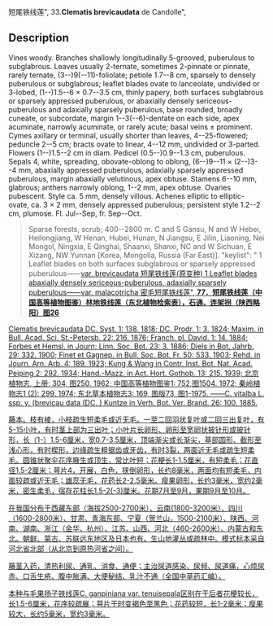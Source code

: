 短尾铁线莲",
33.**Clematis brevicaudata** de Candolle",

## Description
Vines woody. Branches shallowly longitudinally 5-grooved, puberulous to subglabrous. Leaves usually 2-ternate, sometimes 2-pinnate or pinnate, rarely ternate, (3--)9(--11)-foliolate; petiole 1.7--8 cm, sparsely to densely puberulous or subglabrous; leaflet blades ovate to lanceolate, undivided or 3-lobed, (1--)1.5--6 × 0.7--3.5 cm, thinly papery, both surfaces subglabrous or sparsely appressed puberulous, or abaxially densely sericeous-puberulous and adaxially sparsely puberulous, base rounded, broadly cuneate, or subcordate, margin 1--3(--6)-dentate on each side, apex acuminate, narrowly acuminate, or rarely acute; basal veins ± prominent. Cymes axillary or terminal, usually shorter than leaves, 4--25-flowered; peduncle 2--5 cm; bracts ovate to linear, 4--12 mm, undivided or 3-parted. Flowers (1--)1.5--2 cm in diam. Pedicel (0.5--)0.9--1.3 cm, puberulous. Sepals 4, white, spreading, obovate-oblong to oblong, (6--)9--11 × (2--)3--4 mm, abaxially appressed puberulous, adaxially sparsely appressed puberulous, margin abaxially velutinous, apex obtuse. Stamens 6--10 mm, glabrous; anthers narrowly oblong, 1--2 mm, apex obtuse. Ovaries pubescent. Style ca. 5 mm, densely villous. Achenes elliptic to elliptic-ovate, ca. 3 × 2 mm, densely appressed puberulous; persistent style 1.2--2 cm, plumose. Fl. Jul--Sep, fr. Sep--Oct.

> Sparse forests, scrub; 400--2800 m. C and S Gansu, N and W Hebei, Heilongjiang, W Henan, Hubei, Hunan, N Jiangsu, E Jilin, Liaoning, Nei Mongol, Ningxia, E Qinghai, Shaanxi, Shanxi, NC and W Sichuan, E Xizang, NW Yunnan [Korea, Mongolia, Russia (Far East)].
  "keylist": "
1 Leaflet blades on both surfaces subglabrous or sparsely appressed puberulous——<a href='/info/Clematis brevicaudata var. brevicaudata?t=foc'>var. brevicaudata 短尾铁线莲(原变种)
1 Leaflet blades abaxially densely sericeous-puberulous, adaxially sparsely puberulous——<a href='/info/Clematis brevicaudata var. malacotricha?t=foc'>var. malacotricha 密毛短尾铁线莲",
**77．短尾铁线莲（中国高等植物图鉴）林地铁线莲（东北植物检索表），石通、连架拐（陕西略阳）图26**

Clematis brevicaudata DC. Syst. 1: 138. 1818; DC. Prodr. 1: 3. 1824; Maxim. in Bull. Acad. Sci. St.-Petersb. 22: 216. 1876; Franch. pl. David. 1: 14. 1884; Forbes et Hemsl. in Journ; Linn. Soc. Bot. 23: 3. 1886; Diels in Bot. Jahrb. 29: 332. 1900; Finet et Gagnep. in Bull. Soc. Bot. Fr. 50: 533. 1903; Rehd. in Journ. Arn. Arb. 4: 189. 1923; Kung & Wang in Contr. Inst. Bot. Nat. Acad. Peiping 2: 292. 1934; Hand.-Mazz. in Act. Hort. Gothob. 13: 215. 1939; 北京植物志, 上册: 304, 图250. 1962; 中国高等植物图鉴1: 752,图1504. 1972; 秦岭植物志1 (2): 299. 1974; 东北草本植物志3: 169, 图版73, 图1-1975. ——C. vitalba L. ssp. у. (brevicau data (DC. ) Kuntze in Verh. Bot. Ver. Brand. 26: 100. 1885.

藤本。枝有棱，小枝疏生短柔毛或近无毛。一至二回羽状复叶或二回三出复叶，有5-15小叶，有时茎上部为三出叶；小叶片长卵形、卵形至宽卵状披针形或披针形，长（1-）1.5-6厘米，宽0.7-3.5厘米，顶端渐尖或长渐尖，基部圆形、截形至浅心形，有时楔形，边缘疏生粗锯齿或牙齿，有时3裂，两面近无毛或疏生短柔毛。圆锥状聚伞花序腋生或顶生，常比叶短；花梗长1-1.5厘米，有短柔毛；花直径1.5-2厘米；萼片4，开展，白色，狭倒卵形，长约8毫米，两面均有短柔毛，内面较疏或近无毛；雄蕊无毛，花药长2-2.5毫米。瘦果卵形，长约3毫米，宽约2毫米，密生柔毛，宿存花柱长1.5-2(-3)厘米。花期7月至9月，果期9月至10月。

在我国分布于西藏东部（海拔2500-2700米）、云南(1800-3200米）、四川（1600-2800米）、甘肃、青海东部、宁夏（贺兰山，1500-2100米）、陕西、河南、湖南、浙江（金华、杭州）、江苏、山西、河北（460-2600米）、内蒙古和东北。朝鲜、蒙古、苏联远东地区及日本也有。生山地灌丛或疏林中。模式标本采自河北省北部（从北京到原热河省之间）。

藤茎入药，清热利尿、通乳、消食、通便；主治尿道感染、尿频、尿道痛，心烦尿赤、口舌生疮、腹中胀满、大便秘结、乳汁不通（全国中草药汇编）。

本种与毛果扬子铁线莲C. ganpiniana var. tenuisepala区别在于后者花梗较长，长1.5-6厘米，花序较疏展；萼片干时变褐色至黑色；花药较短，长1-2毫米；瘦果较大，长约5毫米，宽约3毫米。
